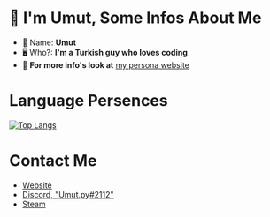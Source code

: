 #  👋 I'm Umut,  Some Infos About Me

- 👀 Name: **Umut**
- 🖥️ Who?: **I'm a Turkish guy who loves coding**
- 📢 **For more info's look at** [my persona website](https://umutdev.xyz)

# Language Persences

[![Top Langs](https://github-readme-stats.vercel.app/api/top-langs/?username=umutgulmez)](https://github.com/umutgulmez/github-readme-stats)

# Contact Me

- [Website](https://umutgulmez.github.io/)
- [Discord, "Umut.py#2112"](https://discord.com/users/274615370214670336)
- [Steam](https://steamcommunity.com/id/klyne312/)
